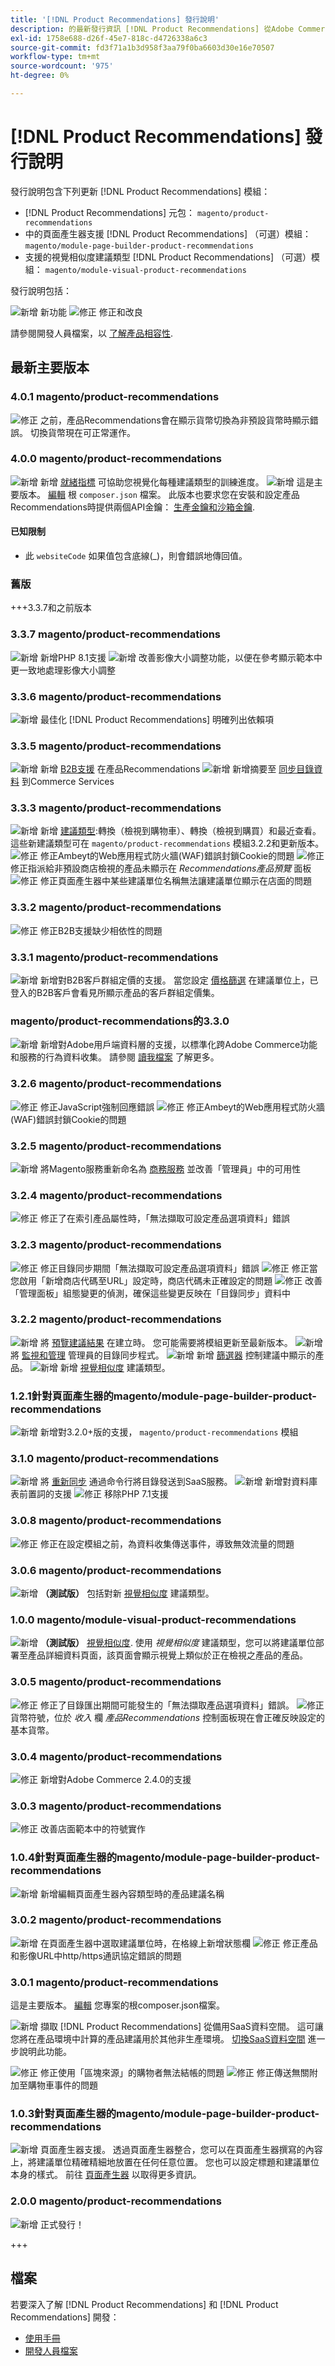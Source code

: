 ```yaml
---
title: '[!DNL Product Recommendations] 發行說明'
description: 的最新發行資訊 [!DNL Product Recommendations] 從Adobe Commerce。
exl-id: 1758e688-d26f-45e7-818c-d4726338a6c3
source-git-commit: fd3f71a1b3d958f3aa79f0ba6603d30e16e70507
workflow-type: tm+mt
source-wordcount: '975'
ht-degree: 0%

---
```


# [!DNL Product Recommendations] 發行說明

發行說明包含下列更新 [!DNL Product Recommendations] 模組：

* [!DNL Product Recommendations] 元包： `magento/product-recommendations`
* 中的頁面產生器支援 [!DNL Product Recommendations] （可選）模組： `magento/module-page-builder-product-recommendations`
* 支援的視覺相似度建議類型 [!DNL Product Recommendations] （可選）模組： `magento/module-visual-product-recommendations`

發行說明包括：

![新增](../assets/new.svg) 新功能
![修正](../assets/fix.svg) 修正和改良

請參閱開發人員檔案，以 [了解產品相容性](https://experienceleague.adobe.com/docs/commerce-operations/release/product-availability.html).

## 最新主要版本

### 4.0.1 magento/product-recommendations

![修正](../assets/fix.svg) 之前，產品Recommendations會在顯示貨幣切換為非預設貨幣時顯示錯誤。 切換貨幣現在可正常運作。

### 4.0.0 magento/product-recommendations

![新增](../assets/new.svg) 新增 [就緒指標](create.md) 可協助您視覺化每種建議類型的訓練進度。
![新增](../assets/new.svg) 這是主要版本。 [編輯](install-configure.md#update) 根 `composer.json` 檔案。 此版本也要求您在安裝和設定產品Recommendations時提供兩個API金鑰： [生產金鑰和沙箱金鑰](../landing/saas.md).

#### 已知限制

* 此 `websiteCode` 如果值包含底線(_)，則會錯誤地傳回值。

### 舊版

+++3.3.7和之前版本

### 3.3.7 magento/product-recommendations

![新增](../assets/new.svg) 新增PHP 8.1支援
![新增](../assets/new.svg) 改善影像大小調整功能，以便在參考顯示範本中更一致地處理影像大小調整

### 3.3.6 magento/product-recommendations

![新增](../assets/new.svg) 最佳化 [!DNL Product Recommendations] 明確列出依賴項

### 3.3.5 magento/product-recommendations

![新增](../assets/new.svg) 新增 [B2B支援](onboarding.md#b2bsupport) 在產品Recommendations
![新增](../assets/new.svg) 新增摘要至 [同步目錄資料](https://experienceleague.adobe.com/docs/commerce-merchant-services/user-guides/data-services/catalog-sync.html) 到Commerce Services

### 3.3.3 magento/product-recommendations

![新增](../assets/new.svg) 新增 [建議類型](type.md):轉換（檢視到購物車）、轉換（檢視到購買）和最近查看。 這些新建議類型可在 `magento/product-recommendations` 模組3.2.2和更新版本。
![修正](../assets/fix.svg) 修正Ambeyt的Web應用程式防火牆(WAF)錯誤封鎖Cookie的問題
![修正](../assets/fix.svg) 修正指派給非預設商店檢視的產品未顯示在 _Recommendations產品預覽_ 面板
![修正](../assets/fix.svg) 修正頁面產生器中某些建議單位名稱無法讓建議單位顯示在店面的問題

### 3.3.2 magento/product-recommendations

![修正](../assets/fix.svg) 修正B2B支援缺少相依性的問題

### 3.3.1 magento/product-recommendations

![新增](../assets/new.svg) 新增對B2B客戶群組定價的支援。 當您設定 [價格篩選](filters.md) 在建議單位上，已登入的B2B客戶會看見所顯示產品的客戶群組定價集。

### magento/product-recommendations的3.3.0

![新增](../assets/new.svg) 新增對Adobe用戶端資料層的支援，以標準化跨Adobe Commerce功能和服務的行為資料收集。 請參閱 [讀我檔案](https://github.com/adobe/magento-storefront-event-collector/blob/main/README.md) 了解更多。

### 3.2.6 magento/product-recommendations

![修正](../assets/fix.svg) 修正JavaScript強制回應錯誤
![修正](../assets/fix.svg) 修正Ambeyt的Web應用程式防火牆(WAF)錯誤封鎖Cookie的問題

### 3.2.5 magento/product-recommendations

![新增](../assets/new.svg) 將Magento服務重新命名為 [商務服務](https://experienceleague.adobe.com/docs/commerce-merchant-services/user-guides/integration-services/saas.html) 並改善「管理員」中的可用性

### 3.2.4 magento/product-recommendations

![修正](../assets/fix.svg) 修正了在索引產品屬性時，「無法擷取可設定產品選項資料」錯誤

### 3.2.3 magento/product-recommendations

![修正](../assets/fix.svg) 修正目錄同步期間「無法擷取可設定產品選項資料」錯誤
![修正](../assets/fix.svg) 修正當您啟用「新增商店代碼至URL」設定時，商店代碼未正確設定的問題
![修正](../assets/fix.svg) 改善「管理面板」組態變更的偵測，確保這些變更反映在「目錄同步」資料中

### 3.2.2 magento/product-recommendations

![新增](../assets/new.svg) 將 [預覽建議結果](create.md) 在建立時。 您可能需要將模組更新至最新版本。
![新增](../assets/new.svg) 將 [監視和管理](https://experienceleague.adobe.com/docs/commerce-merchant-services/user-guides/data-services/catalog-sync.html) 管理員的目錄同步程式。
![新增](../assets/new.svg) 新增 [篩選器](filters.md) 控制建議中顯示的產品。
![新增](../assets/new.svg) 新增 [視覺相似度](type.md#visualsim) 建議類型。

### 1.2.1針對頁面產生器的magento/module-page-builder-product-recommendations

![新增](../assets/new.svg) 新增對3.2.0+版的支援， `magento/product-recommendations` 模組

### 3.1.0 magento/product-recommendations

![新增](../assets/new.svg) 將 [重新同步](https://experienceleague.adobe.com/docs/commerce-merchant-services/user-guides/data-services/catalog-sync.html) 通過命令行將目錄發送到SaaS服務。
![新增](../assets/new.svg) 新增對資料庫表前置詞的支援
![修正](../assets/fix.svg) 移除PHP 7.1支援

### 3.0.8 magento/product-recommendations

![修正](../assets/fix.svg) 修正在設定模組之前，為資料收集傳送事件，導致無效流量的問題

### 3.0.6 magento/product-recommendations

![新增](../assets/new.svg) **（測試版）** 包括對新 [視覺相似度](type.md#visualsim) 建議類型。

### 1.0.0 magento/module-visual-product-recommendations

![新增](../assets/new.svg) **（測試版）** [視覺相似度](type.md#visualsim). 使用 _視覺相似度_ 建議類型，您可以將建議單位部署至產品詳細資料頁面，該頁面會顯示視覺上類似於正在檢視之產品的產品。

### 3.0.5 magento/product-recommendations

![修正](../assets/fix.svg) 修正了目錄匯出期間可能發生的「無法擷取產品選項資料」錯誤。
![修正](../assets/fix.svg) 貨幣符號，位於 _收入_ 欄 _產品Recommendations_ 控制面板現在會正確反映設定的基本貨幣。

### 3.0.4 magento/product-recommendations

![修正](../assets/fix.svg) 新增對Adobe Commerce 2.4.0的支援

### 3.0.3 magento/product-recommendations

![修正](../assets/fix.svg) 改善店面範本中的符號實作

### 1.0.4針對頁面產生器的magento/module-page-builder-product-recommendations

![新增](../assets/new.svg) 新增編輯頁面產生器內容類型時的產品建議名稱

### 3.0.2 magento/product-recommendations

![新增](../assets/new.svg) 在頁面產生器中選取建議單位時，在格線上新增狀態欄
![修正](../assets/fix.svg) 修正產品和影像URL中http/https通訊協定錯誤的問題

### 3.0.1 magento/product-recommendations

這是主要版本。 [編輯](install-configure.md#update) 您專案的根composer.json檔案。

![新增](../assets/new.svg) 擷取 [!DNL Product Recommendations] 從備用SaaS資料空間。 這可讓您將在產品環境中計算的產品建議用於其他非生產環境。 [切換SaaS資料空間](settings.md) 進一步說明此功能。

![修正](../assets/fix.svg) 修正使用「區塊來源」的購物者無法結帳的問題
![修正](../assets/fix.svg) 修正傳送無關附加至購物車事件的問題

### 1.0.3針對頁面產生器的magento/module-page-builder-product-recommendations

![新增](../assets/new.svg) 頁面產生器支援。 透過頁面產生器整合，您可以在頁面產生器撰寫的內容上，將建議單位精確精細地放置在任何任意位置。 您也可以設定標題和建議單位本身的樣式。 前往 [頁面產生器](https://experienceleague.adobe.com/docs/commerce-admin/page-builder/add-content/recommendations.html) 以取得更多資訊。

### 2.0.0 magento/product-recommendations

![新增](../assets/new.svg) 正式發行！

+++

## 檔案

若要深入了解 [!DNL Product Recommendations] 和 [!DNL Product Recommendations] 開發：

* [使用手冊](overview.md)
* [開發人員檔案](https://experienceleague.adobe.com/docs/commerce-merchant-services/product-recommendations/developer/development-overview.html)
